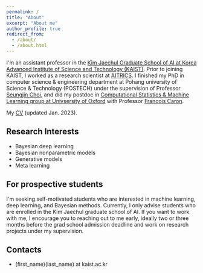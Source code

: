 ```yaml
---
permalink: /
title: "About"
excerpt: "About me"
author_profile: true
redirect_from:
  - /about/
  - /about.html
---
```

I'm an assistant professor in the [Kim Jaechul Graduate School of AI at Korea Advanced Institute of Science and Technology (KAIST)](http://gsai.kaist.ac.kr).
Prior to joining KAIST, I worked as a research scientist at [AITRICS](https://www.aitrics.com). I finished my PhD in computer science & engineering department at Pohang university of Science & Technology (POSTECH) under the supervision of Professor [Seungjin Choi](http://mlg.postech.ac.kr/~seungjin/), and did my postdoc in [Computational Statistics & Machine Learning group at Univsersity of Oxford](http://csml.stats.ox.ac.uk) with
Professor [François Caron](http://www.stats.ox.ac.uk/~caron/).

My [CV](cv.pdf) (updated Jan. 2023).

## Research Interests
- Bayesian deep learning
- Bayesian nonparametric models
- Generative models
- Meta learning

## For prospective students
I'm seeking self-motivated students who are interested in machine learning, deep learning, and Bayesian methods. Currently, I only advise students who are enrolled in the Kim Jaechul graduate school of AI. If you want to work with me, I encourage you to reaching out to me early, ideally two or three months before the grad school admission deadline and work on research projects under my supervision.

## Contacts
- (first_name)(last_name) at kaist.ac.kr
